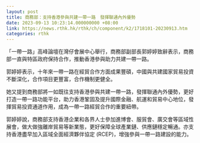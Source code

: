 ```yaml
---
layout: post
title: 商務部：支持香港參與共建一帶一路　發揮聯通內外優勢
date: 2023-09-13 10:23:14.000000000 +08:00
link: https://news.rthk.hk/rthk/ch/component/k2/1718101-20230913.htm
categories: rthk
---
```


「一帶一路」高峰論壇在灣仔會展中心舉行，商務部副部長郭婷婷致辭表示，商務部一直與特區政府保持合作，推動香港參與助力共建一帶一路。

郭婷婷表示，十年來一帶一路在經貿合作方面成果豐碩，中國與共建國家貿易投資不斷深化，合作項目更豐富，合作機制更健全。

她又提到商務部將一如既往支持香港參與共建一帶一路，發揮聯通內外優勢，更好打造一帶一路功能平台，助力香港鞏固及提升國際金融、航運和貿易中心地位，發揮貿易投資通道作用，成為一帶一路經貿合作的重要紐帶。

郭婷婷說，商務部支持香港企業和各界人士參加進博會、服貿會、廣交會等區域性展會，做大做強離岸貿易等新業態，更好保障全球產業鏈、供應鏈穩定暢通。亦支持香港盡早加入區域全面經濟夥伴協定 (RCEP)，增強參與一帶一路建設的能力。
